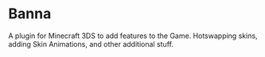 # Banna
A plugin for Minecraft 3DS to add features to the Game. Hotswapping skins, adding Skin Animations, and other additional stuff.
